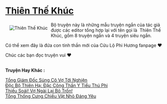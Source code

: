 <a href="https://utruyen.com/truyen/thien-the-khuc/18965/" title="Thiên Thế Khúc"><h1>Thiên Thế Khúc</h1></a><div style="display:table"><img align="right" style="float: left; padding: 10px;" src="https://utruyen.com/images/story/200x260/thien-the-khuc.jpg" alt="Thiên Thế Khúc">Bộ truyện này là những mẫu truyện ngắn của tác giả được các editor tổng hợp lại với tên gọi là  Thiên Thế Khúc, gồm 8 truyện ngắn và 4 truyện siêu ngắn. <p></p>Có thể xem đây là đứa con tinh thần mới của Cửu Lộ Phi Hương fanpage ❤<p></p>Chúc các bạn đọc truyện vui ❤</div><p><br><b>Truyện Hay Khác :</b></p><a href="https://utruyen.com/truyen/tong-giam-doc-sung-co-vo-toi-nghien/19226/" alt="Tổng Giám Đốc Sủng Cô Vợ Tới Nghiện">Tổng Giám Đốc Sủng Cô Vợ Tới Nghiện</a><br/><a href="https://github.com/quanluxury/ngontinhhot/tree/master/truyenhay/15588/" alt="Độc Bộ Thiên Hạ: Đặc Công Thần Y Tiểu Thú Phi">Độc Bộ Thiên Hạ: Đặc Công Thần Y Tiểu Thú Phi</a><br/><a href="https://github.com/quanluxury/ngontinhhot/tree/master/truyenhay/18357/" alt="Thiếu Soái! Vợ Ngài Lại Bỏ Trốn!">Thiếu Soái! Vợ Ngài Lại Bỏ Trốn!</a><br/><a href="https://github.com/quanluxury/ngontinhhot/tree/master/truyenhay/17396/" alt="Tổng Thống Cưng Chiều Vật Nhỏ Đáng Yêu">Tổng Thống Cưng Chiều Vật Nhỏ Đáng Yêu</a><br/>